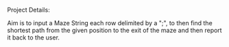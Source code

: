 Project Details:

Aim is to input a Maze String each row delimited by a ";", to then find the shortest path from the given position to the exit of the maze and then report it back to the user.